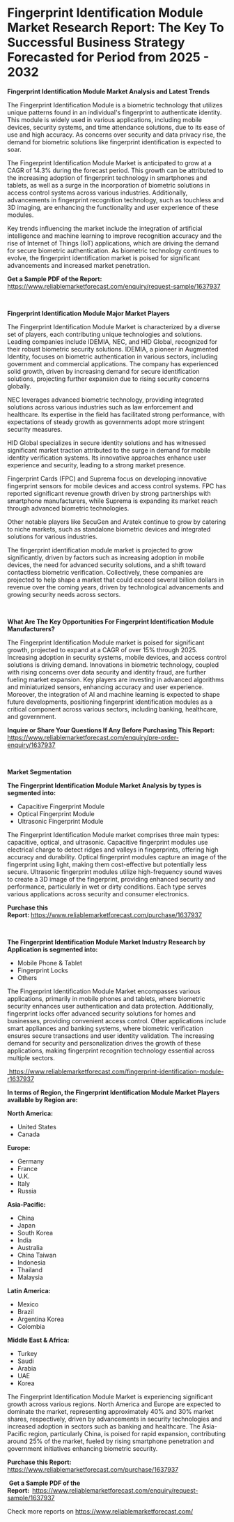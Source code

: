 <p><h1>Fingerprint Identification Module Market Research Report: The Key To Successful Business Strategy Forecasted for Period from 2025 - 2032</h1></p><p><strong>Fingerprint Identification Module Market Analysis and Latest Trends</strong></p>
<p><p>The Fingerprint Identification Module is a biometric technology that utilizes unique patterns found in an individual's fingerprint to authenticate identity. This module is widely used in various applications, including mobile devices, security systems, and time attendance solutions, due to its ease of use and high accuracy. As concerns over security and data privacy rise, the demand for biometric solutions like fingerprint identification is expected to soar.</p><p>The Fingerprint Identification Module Market is anticipated to grow at a CAGR of 14.3% during the forecast period. This growth can be attributed to the increasing adoption of fingerprint technology in smartphones and tablets, as well as a surge in the incorporation of biometric solutions in access control systems across various industries. Additionally, advancements in fingerprint recognition technology, such as touchless and 3D imaging, are enhancing the functionality and user experience of these modules.</p><p>Key trends influencing the market include the integration of artificial intelligence and machine learning to improve recognition accuracy and the rise of Internet of Things (IoT) applications, which are driving the demand for secure biometric authentication. As biometric technology continues to evolve, the fingerprint identification market is poised for significant advancements and increased market penetration.</p></p>
<p><strong>Get a Sample PDF of the Report:&nbsp;</strong> <a href="https://www.reliablemarketforecast.com/enquiry/request-sample/1637937?utm_campaign=3129&utm_medium=2&utm_source=Github&utm_content=ia&utm_term=07032025&utm_id=fingerprint-identification-module">https://www.reliablemarketforecast.com/enquiry/request-sample/1637937</a></p>
<p>&nbsp;</p>
<p><strong>Fingerprint Identification Module Major Market Players</strong></p>
<p><p>The Fingerprint Identification Module Market is characterized by a diverse set of players, each contributing unique technologies and solutions. Leading companies include IDEMIA, NEC, and HID Global, recognized for their robust biometric security solutions. IDEMIA, a pioneer in Augmented Identity, focuses on biometric authentication in various sectors, including government and commercial applications. The company has experienced solid growth, driven by increasing demand for secure identification solutions, projecting further expansion due to rising security concerns globally.</p><p>NEC leverages advanced biometric technology, providing integrated solutions across various industries such as law enforcement and healthcare. Its expertise in the field has facilitated strong performance, with expectations of steady growth as governments adopt more stringent security measures.</p><p>HID Global specializes in secure identity solutions and has witnessed significant market traction attributed to the surge in demand for mobile identity verification systems. Its innovative approaches enhance user experience and security, leading to a strong market presence.</p><p>Fingerprint Cards (FPC) and Suprema focus on developing innovative fingerprint sensors for mobile devices and access control systems. FPC has reported significant revenue growth driven by strong partnerships with smartphone manufacturers, while Suprema is expanding its market reach through advanced biometric technologies.</p><p>Other notable players like SecuGen and Aratek continue to grow by catering to niche markets, such as standalone biometric devices and integrated solutions for various industries.</p><p>The fingerprint identification module market is projected to grow significantly, driven by factors such as increasing adoption in mobile devices, the need for advanced security solutions, and a shift toward contactless biometric verification. Collectively, these companies are projected to help shape a market that could exceed several billion dollars in revenue over the coming years, driven by technological advancements and growing security needs across sectors.</p></p>
<p>&nbsp;</p>
<p><strong>What Are The Key Opportunities For Fingerprint Identification Module Manufacturers?</strong></p>
<p><p>The Fingerprint Identification Module market is poised for significant growth, projected to expand at a CAGR of over 15% through 2025. Increasing adoption in security systems, mobile devices, and access control solutions is driving demand. Innovations in biometric technology, coupled with rising concerns over data security and identity fraud, are further fueling market expansion. Key players are investing in advanced algorithms and miniaturized sensors, enhancing accuracy and user experience. Moreover, the integration of AI and machine learning is expected to shape future developments, positioning fingerprint identification modules as a critical component across various sectors, including banking, healthcare, and government.</p></p>
<p><strong>Inquire or Share Your Questions If Any Before Purchasing This Report:</strong> <a href="https://www.reliablemarketforecast.com/enquiry/pre-order-enquiry/1637937?utm_campaign=3129&utm_medium=2&utm_source=Github&utm_content=ia&utm_term=07032025&utm_id=fingerprint-identification-module">https://www.reliablemarketforecast.com/enquiry/pre-order-enquiry/1637937</a></p>
<p>&nbsp;</p>
<p><strong>Market Segmentation</strong></p>
<p><strong>The Fingerprint Identification Module Market Analysis by types is segmented into:</strong></p>
<p><ul><li>Capacitive Fingerprint Module</li><li>Optical Fingerprint Module</li><li>Ultrasonic Fingerprint Module</li></ul></p>
<p><p>The Fingerprint Identification Module market comprises three main types: capacitive, optical, and ultrasonic. Capacitive fingerprint modules use electrical charge to detect ridges and valleys in fingerprints, offering high accuracy and durability. Optical fingerprint modules capture an image of the fingerprint using light, making them cost-effective but potentially less secure. Ultrasonic fingerprint modules utilize high-frequency sound waves to create a 3D image of the fingerprint, providing enhanced security and performance, particularly in wet or dirty conditions. Each type serves various applications across security and consumer electronics.</p></p>
<p><strong>Purchase this Report:&nbsp;</strong><a href="https://www.reliablemarketforecast.com/purchase/1637937?utm_campaign=3129&utm_medium=2&utm_source=Github&utm_content=ia&utm_term=07032025&utm_id=fingerprint-identification-module">https://www.reliablemarketforecast.com/purchase/1637937</a></p>
<p>&nbsp;</p>
<p><strong>The Fingerprint Identification Module Market Industry Research by Application is segmented into:</strong></p>
<p><ul><li>Mobile Phone & Tablet</li><li>Fingerprint Locks</li><li>Others</li></ul></p>
<p><p>The Fingerprint Identification Module Market encompasses various applications, primarily in mobile phones and tablets, where biometric security enhances user authentication and data protection. Additionally, fingerprint locks offer advanced security solutions for homes and businesses, providing convenient access control. Other applications include smart appliances and banking systems, where biometric verification ensures secure transactions and user identity validation. The increasing demand for security and personalization drives the growth of these applications, making fingerprint recognition technology essential across multiple sectors.</p></p>
<p><a href="https://www.reliablemarketforecast.com/fingerprint-identification-module-r1637937?utm_campaign=3129&utm_medium=2&utm_source=Github&utm_content=ia&utm_term=07032025&utm_id=fingerprint-identification-module">&nbsp;https://www.reliablemarketforecast.com/fingerprint-identification-module-r1637937</a></p>
<p><strong>In terms of Region, the Fingerprint Identification Module Market Players available by Region are:</strong></p>
<p>
    <p> <strong> North America: </strong>
        <ul>
            <li>United States</li>
            <li>Canada</li>
        </ul>
        </p> 
    <p> <strong> Europe: </strong>
        <ul>
            <li>Germany</li>
            <li>France</li>
            <li>U.K.</li>
            <li>Italy</li>
            <li>Russia</li>
        </ul>
        </p> 
    <p> <strong> Asia-Pacific: </strong>
        <ul>
            <li>China</li>
            <li>Japan</li>
            <li>South Korea</li>
            <li>India</li>
            <li>Australia</li>
            <li>China Taiwan</li>
            <li>Indonesia</li>
            <li>Thailand</li>
            <li>Malaysia</li>
        </ul>
        </p> 
    <p> <strong> Latin America: </strong>
        <ul>
            <li>Mexico</li>
            <li>Brazil</li>
            <li>Argentina Korea</li>
            <li>Colombia</li>
        </ul>
        </p> 
    <p> <strong> Middle East & Africa: </strong>
        <ul>
            <li>Turkey</li>
            <li>Saudi</li>
            <li>Arabia</li>
            <li>UAE</li>
            <li>Korea</li>
        </ul>
    </p>
    </p>
<p><p>The Fingerprint Identification Module Market is experiencing significant growth across various regions. North America and Europe are expected to dominate the market, representing approximately 40% and 30% market shares, respectively, driven by advancements in security technologies and increased adoption in sectors such as banking and healthcare. The Asia-Pacific region, particularly China, is poised for rapid expansion, contributing around 25% of the market, fueled by rising smartphone penetration and government initiatives enhancing biometric security.</p></p>
<p><strong>Purchase this Report: </strong><a href="https://www.reliablemarketforecast.com/purchase/1637937?utm_campaign=3129&utm_medium=2&utm_source=Github&utm_content=ia&utm_term=07032025&utm_id=fingerprint-identification-module">https://www.reliablemarketforecast.com/purchase/1637937</a></p>
<p>&nbsp;<strong>Get a Sample PDF of the Report:&nbsp;&nbsp;</strong><a href="https://www.reliablemarketforecast.com/enquiry/request-sample/1637937?utm_campaign=3129&utm_medium=2&utm_source=Github&utm_content=ia&utm_term=07032025&utm_id=fingerprint-identification-module">https://www.reliablemarketforecast.com/enquiry/request-sample/1637937</a></p>
<p><strong></strong></p>
<p>Check more reports on <a href="https://www.reliablemarketforecast.com/?utm_campaign=3129&utm_medium=2&utm_source=Github&utm_content=ia&utm_term=07032025&utm_id=fingerprint-identification-module">https://www.reliablemarketforecast.com/</a></p>